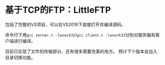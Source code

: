 # 基于TCP的FTP：LittleFTP

包括了完整的VS项目，可以在VS2019下直接打开并编译源码。

命令行下用`gcc server.c -lwsock32`/`gcc client.c -lwsock32`分别对服务器和客户端进行编译。

目前只实现了文件的传输部分，还有很多需要完善的地方。
预计下个版本会加入目录切换功能。
